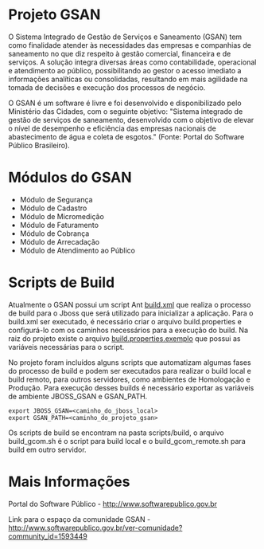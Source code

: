 Projeto GSAN
====

O Sistema Integrado de Gestão de Serviços e Saneamento (GSAN) tem como finalidade atender às necessidades das empresas e companhias de saneamento no que diz respeito à gestão comercial, financeira e de serviços. A solução integra diversas áreas como contabilidade, operacional e atendimento ao público, possibilitando ao gestor o acesso imediato a informações
analíticas ou consolidadas, resultando em mais agilidade na tomada de decisões e execução dos processos de negócio.

O GSAN é um software é livre e foi desenvolvido e disponibilizado pelo Ministério das Cidades, com o seguinte objetivo: "Sistema integrado de gestão de serviços de saneamento, desenvolvido com o objetivo de elevar o nível de desempenho e eficiência das empresas nacionais de abastecimento de água e coleta de esgotos." (Fonte: Portal do Software Público Brasileiro).

Módulos do GSAN
====

* Módulo de Segurança
* Módulo de Cadastro
* Módulo de Micromedição
* Módulo de Faturamento
* Módulo de Cobrança
* Módulo de Arrecadação
* Módulo de Atendimento ao Público

Scripts de Build
===

Atualmente o GSAN possui um script Ant [build.xml](https://github.com/prodigasistemas/gsan/blob/master/build.xml) que realiza o processo de build para o Jboss que será utilizado para inicializar a aplicação.
Para o build.xml ser executado, é necessário criar o arquivo build.properties e configurá-lo com os caminhos necessários para a execução do build. Na raiz do projeto existe o arquivo [build.properties.exemplo](https://github.com/prodigasistemas/gsan/blob/master/build.properties.exemplo) que possui as variáveis necessárias para o script.

No projeto foram incluídos alguns scripts que automatizam algumas fases do processo de build e podem ser executados para realizar o build local e build remoto, para outros servidores, como ambientes de Homologação e Produção.
Para execução desses builds é necessário exportar as variáveis de ambiente JBOSS_GSAN e GSAN_PATH.

    export JBOSS_GSAN=<caminho_do_jboss_local>
    export GSAN_PATH=<caminho_do_projeto_gsan>

Os scripts de build se encontram na pasta scripts/build, o arquivo build_gcom.sh é o script para build local e o build_gcom_remote.sh para build em outro servidor.

Mais Informações
====

Portal do Software Público - http://www.softwarepublico.gov.br

Link para o espaço da comunidade GSAN - http://www.softwarepublico.gov.br/ver-comunidade?community_id=1593449
